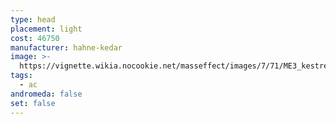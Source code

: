 ```yaml
---
type: head
placement: light
cost: 46750
manufacturer: hahne-kedar
image: >-
  https://vignette.wikia.nocookie.net/masseffect/images/7/71/ME3_kestrel_helmet.png/revision/latest/scale-to-width-down/115?cb=20120312190815
tags:
  - ac
andromeda: false
set: false
---
```

